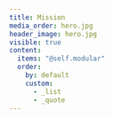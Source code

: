 ```yaml
---
title: Mission
media_order: hero.jpg
header_image: hero.jpg
visible: true
content:
  items: "@self.modular"
  order:
    by: default
    custom:
      - _list
      - _quote
---
```


